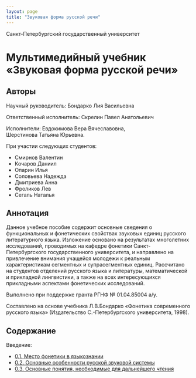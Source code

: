 ```yaml
---
layout: page
title: "Звуковая форма русской речи"
---
```


Санкт-Петербургский государственный университет

# Мультимедийный учебник &laquo;Звуковая форма русской речи&raquo;

## Авторы

Научный руководитель: Бондарко Лия Васильевна

Ответственный исполнитель: Скрелин Павел Анатольевич

Исполнители: Евдокимова Вера Вячеславовна,  
Шерстинова Татьяна Юрьевна.

При участии следующих студентов:
<ul>
<li>Смирнов Валентин</li>
<li>Кочаров Даниил</li>
<li>Опарин Илья</li>
<li>Соловьева Надежда</li>
<li>Дмитриева Анна</li>
<li>Фроликов Лев</li>
<li>Сегаль Наталья</li>
</ul>

## Аннотация

Данное учебное пособие содержит основные сведения о функциональных и 
фонетических свойствах звуковых единиц русского литературного 
языка. Изложение основано на результатах многолетних исследований, 
проводимых на кафедре фонетики Санкт-Петербургского государственного 
университета, и направлено на привлечение внимания учащейся молодежи 
к реальным характеристикам сегментных и супрасегментных единиц.
Рассчитано на студентов отделений русского языка и литературы,
 математической и прикладной лингвистики, а также на всех 
интересующихся прикладными аспектами фонетических исследований.

Выполнено при поддержке гранта РГНФ № 01.04.85004 а/у.

Составлено на основе учебника Л.В.Бондарко &laquo;Фонетика современного русского языка&raquo; (Издательство С.-Петербургского университета, 1998).

## Содержание

Введение:
* [0.1. Место фонетики в языкознании](001.html)
* [0.2. Основные особенности русской звуковой системы](002.html)
* [0.3. Основные понятия, необходимые для дальнейшего чтения](003.html)